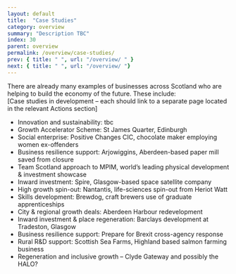```yaml
---
layout: default
title:  "Case Studies"
category: overview
summary: "Description TBC"
index: 30
parent: overview
permalink: /overview/case-studies/
prev: { title: " ", url: "/overview/ " }
next: { title: " ", url: "/overview/ "}
---
```


There are already many examples of businesses across Scotland who are helping to build the economy of the future. These include:  
[Case studies in development – each should link to a separate page located in the relevant Actions section]  

- Innovation and sustainability: tbc
- Growth Accelerator Scheme: St James Quarter, Edinburgh
- Social enterprise: Positive Changes CIC, chocolate maker employing women ex-offenders
- Business resilience support: Arjowiggins, Aberdeen-based paper mill saved from closure
- Team Scotland approach to MPIM, world’s leading physical development & investment showcase
- Inward investment: Spire, Glasgow-based space satellite company
- High growth spin-out: Nantantis, life-sciences spin-out from Heriot Watt
- Skills development: Brewdog, craft brewers use of graduate apprenticeships
- City & regional growth deals: Aberdeen Harbour redevelopment
- Inward investment & place regeneration: Barclays development at Tradeston, Glasgow
- Business resilience support: Prepare for Brexit cross-agency response
- Rural R&D support: Scottish Sea Farms, Highland based salmon farming business
- Regeneration and inclusive growth – Clyde Gateway and possibly the HALO?
